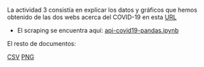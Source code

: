 La actividad 3 consistía en explicar los datos y gráficos que hemos obtenido de las dos webs acerca del COVID-19 en esta [URL](https://covid19api.com/)



- El scraping se encuentra aquí: [api-covid19-pandas.ipynb](https://nebrijas.github.io/periodismodedatos-mariofs17/api-covid19-pandas.html)


El resto de documentos:

[CSV](https://github.com/nebrijas/periodismodedatos-mariofs17/blob/main/vs.csv)
[PNG](https://github.com/nebrijas/periodismodedatos-mariofs17/blob/main/vs.png)
[]()

